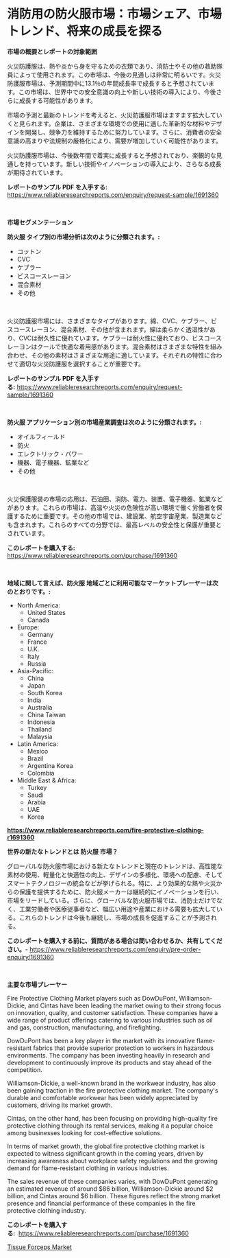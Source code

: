 <p><h1>消防用の防火服市場：市場シェア、市場トレンド、将来の成長を探る</h1></p><p><strong>市場の概要とレポートの対象範囲</strong></p>
<p><p>火災防護服は、熱や炎から身を守るための衣類であり、消防士やその他の救助隊員によって使用されます。この市場は、今後の見通しは非常に明るいです。火災防護服市場は、予測期間中に13.1％の年間成長率で成長すると予想されています。この市場は、世界中での安全意識の向上や新しい技術の導入により、今後さらに成長する可能性があります。</p><p>市場の予測と最新のトレンドを考えると、火災防護服市場はますます拡大していくと見られます。企業は、さまざまな環境での使用に適した革新的な材料やデザインを開発し、競争力を維持するために努力しています。さらに、消費者の安全意識の高まりや法規制の厳格化により、需要が増加していく可能性があります。</p><p>火災防護服市場は、今後数年間で着実に成長すると予想されており、楽観的な見通しを持っています。新しい技術やイノベーションの導入により、さらなる成長が期待されています。</p></p>
<p><strong>レポートのサンプル PDF を入手する:</strong> <a href="https://www.reliableresearchreports.com/enquiry/request-sample/1691360">https://www.reliableresearchreports.com/enquiry/request-sample/1691360</a></p>
<p>&nbsp;</p>
<p><strong>市場セグメンテーション</strong></p>
<p><strong>防火服 タイプ別の市場分析は次のように分類されます。:</strong></p>
<p><ul><li>コットン</li><li>CVC</li><li>ケブラー</li><li>ビスコースレーヨン</li><li>混合素材</li><li>その他</li></ul></p>
<p>&nbsp;</p>
<p><p>火災防護服市場には、さまざまなタイプがあります。綿、CVC、ケブラー、ビスコースレーヨン、混合素材、その他が含まれます。綿は柔らかく透湿性があり、CVCは耐久性に優れています。ケブラーは耐火性に優れており、ビスコースレーヨンはクールで快適な着用感があります。混合素材はさまざまな特性を組み合わせ、その他の素材はさまざまな用途に適しています。それぞれの特性に合わせて適切な火災防護服を選択することが重要です。</p></p>
<p><strong>レポートのサンプル PDF を入手する:</strong>&nbsp;<a href="https://www.reliableresearchreports.com/enquiry/request-sample/1691360">https://www.reliableresearchreports.com/enquiry/request-sample/1691360</a></p>
<p>&nbsp;</p>
<p><strong> 防火服 アプリケーション別の市場産業調査は次のように分類されます。:</strong></p>
<p><ul><li>オイルフィールド</li><li>防火</li><li>エレクトリック・パワー</li><li>機器、電子機器、鉱業など</li><li>その他</li></ul></p>
<p>&nbsp;</p>
<p><p>火災保護服装の市場の応用は、石油田、消防、電力、装置、電子機器、鉱業などがあります。これらの市場は、高温や火災の危険性が高い環境で働く労働者を保護するために重要です。その他の市場では、建設業、航空宇宙産業、製造業なども含まれます。これらのすべての分野では、最高レベルの安全性と保護が重要とされています。</p></p>
<p><strong>このレポートを購入する:</strong>&nbsp; <a href="https://www.reliableresearchreports.com/purchase/1691360">https://www.reliableresearchreports.com/purchase/1691360</a></p>
<p>&nbsp;</p>
<p><strong>地域に関して言えば、防火服 地域ごとに利用可能なマーケットプレーヤーは次のとおりです。:</strong></p>
<p><ul>
    <li>
        North America:
        <ul>
            <li>United States</li>
            <li>Canada</li>
        </ul>
    </li>
    <li>
        Europe:
        <ul>
            <li>Germany</li>
            <li>France</li>
            <li>U.K.</li>
            <li>Italy</li>
            <li>Russia</li>
        </ul>
    </li>
    <li>
        Asia-Pacific:
        <ul>
            <li>China</li>
            <li>Japan</li>
            <li>South Korea</li>
            <li>India</li>
            <li>Australia</li>
            <li>China Taiwan</li>
            <li>Indonesia</li>
            <li>Thailand</li>
            <li>Malaysia</li>
        </ul>
    </li>
    <li>
        Latin America:
        <ul>
            <li>Mexico</li>
            <li>Brazil</li>
            <li>Argentina Korea</li>
            <li>Colombia</li>
        </ul>
    </li>
    <li>
        Middle East & Africa:
        <ul>
            <li>Turkey</li>
            <li>Saudi</li>
            <li>Arabia</li>
            <li>UAE</li>
            <li>Korea</li>
        </ul>
    </li>
    </ul></p>
<p><strong><a href="https://www.reliableresearchreports.com/fire-protective-clothing-r1691360">https://www.reliableresearchreports.com/fire-protective-clothing-r1691360</a></strong>&nbsp;</p>
<p><strong>世界の新たなトレンドとは 防火服 市場？</strong></p>
<p><p>グローバルな防火服市場における新たなトレンドと現在のトレンドは、高性能な素材の使用、軽量化と快適性の向上、デザインの多様化、環境への配慮、そしてスマートテクノロジーの統合などが挙げられる。特に、より効果的な熱や火災からの保護を提供するために、防火服メーカーは継続的にイノベーションを行い、市場をリードしている。さらに、グローバルな防火服市場では、消防士だけでなく、工業労働者や医療従事者など、幅広い用途や産業における需要も拡大している。これらのトレンドは今後も継続し、市場の成長を促進することが予測される。</p></p>
<p><strong>このレポートを購入する前に、質問がある場合は問い合わせるか、共有してください。</strong>- <a href="https://www.reliableresearchreports.com/enquiry/pre-order-enquiry/1691360">https://www.reliableresearchreports.com/enquiry/pre-order-enquiry/1691360</a></p>
<p>&nbsp;</p>
<p><strong>主要な市場プレーヤー</strong></p>
<p><p>Fire Protective Clothing Market players such as DowDuPont, Williamson-Dickie, and Cintas have been leading the market owing to their strong focus on innovation, quality, and customer satisfaction. These companies have a wide range of product offerings catering to various industries such as oil and gas, construction, manufacturing, and firefighting.</p><p>DowDuPont has been a key player in the market with its innovative flame-resistant fabrics that provide superior protection to workers in hazardous environments. The company has been investing heavily in research and development to continuously improve its products and stay ahead of the competition.</p><p>Williamson-Dickie, a well-known brand in the workwear industry, has also been gaining traction in the fire protective clothing market. The company's durable and comfortable workwear has been widely appreciated by customers, driving its market growth.</p><p>Cintas, on the other hand, has been focusing on providing high-quality fire protective clothing through its rental services, making it a popular choice among businesses looking for cost-effective solutions.</p><p>In terms of market growth, the global fire protective clothing market is expected to witness significant growth in the coming years, driven by increasing awareness about workplace safety regulations and the growing demand for flame-resistant clothing in various industries.</p><p>The sales revenue of these companies varies, with DowDuPont generating an estimated revenue of around $86 billion, Williamson-Dickie around $2 billion, and Cintas around $6 billion. These figures reflect the strong market presence and financial performance of these companies in the fire protective clothing industry.</p></p>
<p><strong>このレポートを購入する:</strong>&nbsp;&nbsp;<a href="https://www.reliableresearchreports.com/purchase/1691360">https://www.reliableresearchreports.com/purchase/1691360</a></p>
<p><p><a href="https://flame-sidecar-702.notion.site/Tissue-Forceps-Market-Analysis-Its-CAGR-Market-Segmentation-and-Global-Industry-Overview-bbae5ff4991b402a9bef5058e4dbcd99">Tissue Forceps Market</a></p></p>